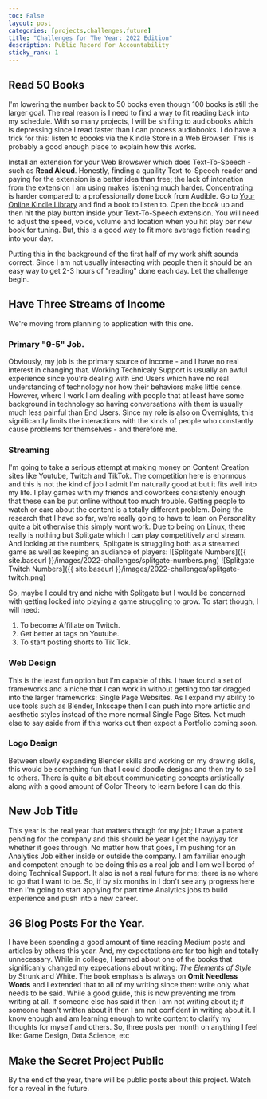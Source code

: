 ```yaml
---
toc: False
layout: post
categories: [projects,challenges,future]
title: "Challenges for The Year: 2022 Edition"
description: Public Record For Accountability
sticky_rank: 1
---
```


## Read 50 Books
I'm lowering the number back to 50 books even though 100 books is still the larger goal. The real reason is I need to find a way to fit reading back into my schedule. With so many projects, I will be shifting to audiobooks which is depressing since I read faster than I can process audiobooks. I do have a trick for this: listen to ebooks via the Kindle Store in a Web Browser. This is probably a good enough place to explain how this works.

Install an extension for your Web Browswer which does Text-To-Speech - such as **Read Aloud**. Honestly, finding a quaility Text-to-Speech reader and paying for the extension is a better idea than free; the lack of intonation from the extension I am using makes listening much harder. Concentrating is harder compared to a professionally done book from Audible. Go to [Your Online Kindle Library](https://read.amazon.com/) and find a book to listen to. Open the book up and then hit the play button inside your Text-To-Speech extension. You will need to adjust the speed, voice, volume and location when you hit play per new book for tuning. But, this is a good way to fit more average fiction reading into your day.

Putting this in the background of the first half of my work shift sounds correct. Since I am not usually interacting with people then it should be an easy way to get 2-3 hours of "reading" done each day.
Let the challenge begin.



## Have Three Streams of Income
We're moving from planning to application with this one.

### Primary "9-5" Job.
Obviously, my job is the primary source of income - and I have no real interest in changing that. Working Technicaly Support is usually an awful experience since you're dealing with End Users which have no real understanding of technology nor how their behaviors make little sense. However, where I work I am dealing with people that at least have some background in technology so having conversations with them is usually much less painful than End Users. Since my role is also on Overnights, this significantly limits the interactions with the kinds of people who constantly cause problems for themselves - and therefore me.

### Streaming
I'm going to take a serious attempt at making money on Content Creation sites like Youtube, Twitch and TikTok.
The competition here is enormous and this is not the kind of job I admit I'm naturally good at but it fits well into my life. I play games with my friends and coworkers consistenly enough that these can be put online without too much trouble. Getting people to watch or care about the content is a totally different problem. Doing the research that I have so far, we're really going to have to lean on Personality quite a bit otherwise this simply wont work. Due to being on Linux, there really is nothing but Splitgate which I can play competitively and stream. And looking at the numbers, Splitgate is struggling both as a streamed game as well as keeping an audiance of players:
![Splitgate Numbers]({{ site.baseurl }}/images/2022-challenges/splitgate-numbers.png)
![Splitgate Twitch Numbers]({{ site.baseurl }}/images/2022-challenges/splitgate-twitch.png)

So, maybe I could try and niche with Splitgate but I would be concerned with getting locked into playing a game struggling to grow.
To start though, I will need:
1. To become Affiliate on Twitch.
2. Get better at tags on Youtube.
3. To start posting shorts to Tik Tok.

### Web Design
This is the least fun option but I'm capable of this. I have found a set of frameworks and a niche that I can work in without getting too far dragged into the larger frameworks: Single Page Websites. As I expand my ability to use tools such as Blender, Inkscape then I can push into more artistic and aesthetic styles instead of the more normal Single Page Sites. Not much else to say aside from if this works out then expect a Portfolio coming soon.

### Logo Design
Between slowly expanding Blender skills and working on my drawing skills, this would be something fun that I could doodle designs and then try to sell to others. There is quite a bit about communicating concepts artistically along with a good amount of Color Theory to learn before I can do this. 


## New Job Title
This year is the real year that matters though for my job; I have a patent pending for the company and this should be year I get the nay/yay for whether it goes through. No matter how that goes, I'm pushing for an Analytics Job either inside or outside the company. I am familiar enough and competent enough to be doing this as a real job and I am well bored of doing Technical Support. It also is not a real future for me; there is no where to go that I want to be. So, if by six months in I don't see any progress here then I'm going to start applying for part time Analytics jobs to build experience and push into a new career.


## 36 Blog Posts For the Year.
I have been spending a good amount of time reading Medium posts and articles by others this year. And, my expectations are far too high and totally unnecessary. While in college, I learned about one of the books that significanly changed my expecations about writing: *The Elements of Style* by Strunk and White. The book emphasis is always on **Omit Needless Words** and I extended that to all of my writing since then: write only what needs to be said. While a good guide, this is now preventing me from writing at all. If someone else has said it then I am not writing about it;  if someone hasn't written about it then I am not confident in writing about it. I know enough and am learning enough to write content to clarify my thoughts for myself and others.
So, three posts per month on anything I feel like: Game Design, Data Science, etc


## Make the Secret Project Public
By the end of the year, there will be public posts about this project.
Watch for a reveal in the future.